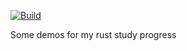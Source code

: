 [![Build](https://github.com/junjiangao/rust-study-demo/actions/workflows/rust.yml/badge.svg)](https://github.com/junjiangao/rust-study-demo/actions/workflows/rust.yml)

Some demos for my rust study progress